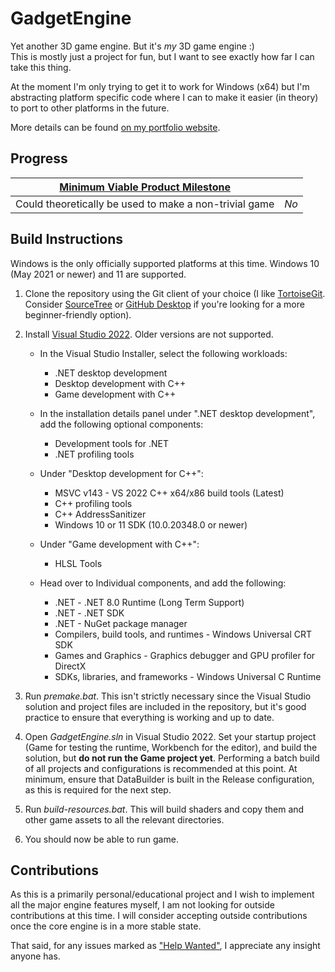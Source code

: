 # GadgetEngine

Yet another 3D game engine. But it's *my* 3D game engine :)  
This is mostly just a project for fun, but I want to see exactly how far I can take this thing.

At the moment I'm only trying to get it to work for Windows (x64) but I'm abstracting platform specific code where I can to make it easier (in theory) to port to other platforms in the future.

More details can be found [on my portfolio website](https://gamesbycarter.wordpress.com/2022/06/22/gadget-engine-c/).

Progress
---
| [Minimum Viable Product Milestone](https://github.com/ShikenNuggets/GadgetEngine/milestone/1) |  |
|-------------------------------------------------------------|--|
| Could theoretically be used to make a non-trivial game | *No* |

Build Instructions
---
Windows is the only officially supported platforms at this time. Windows 10 (May 2021 or newer) and 11 are supported.
1. Clone the repository using the Git client of your choice (I like [TortoiseGit](https://tortoisegit.org/). Consider [SourceTree](https://www.sourcetreeapp.com/) or [GitHub Desktop](https://desktop.github.com/) if you're looking for a more beginner-friendly option).

2. Install [Visual Studio 2022](https://visualstudio.microsoft.com/downloads/). Older versions are not supported.
   * In the Visual Studio Installer, select the following workloads:
     * .NET desktop development
     * Desktop development with C++
     * Game development with C++
   * In the installation details panel under ".NET desktop development", add the following optional components:
       * Development tools for .NET
       * .NET profiling tools
   * Under "Desktop development for C++":
       * MSVC v143 - VS 2022 C++ x64/x86 build tools (Latest)
       * C++ profiling tools
       * C++ AddressSanitizer
       * Windows 10 or 11 SDK (10.0.20348.0 or newer)
   * Under "Game development with C++":
       * HLSL Tools
    
   * Head over to Individual components, and add the following:
       * .NET - .NET 8.0 Runtime (Long Term Support)
       * .NET - .NET SDK
       * .NET - NuGet package manager
       * Compilers, build tools, and runtimes - Windows Universal CRT SDK
       * Games and Graphics - Graphics debugger and GPU profiler for DirectX
       * SDKs, libraries, and frameworks - Windows Universal C Runtime

3. Run _premake.bat_. This isn't strictly necessary since the Visual Studio solution and project files are included in the repository, but it's good practice to ensure that everything is working and up to date.
4. Open _GadgetEngine.sln_ in Visual Studio 2022. Set your startup project (Game for testing the runtime, Workbench for the editor), and build the solution, but **do not run the Game project yet**. Performing a batch build of all projects and configurations is recommended at this point. At minimum, ensure that DataBuilder is built in the Release configuration, as this is required for the next step.
5. Run _build-resources.bat_. This will build shaders and copy them and other game assets to all the relevant directories.
6. You should now be able to run game.

Contributions
---
As this is a primarily personal/educational project and I wish to implement all the major engine features myself, I am not looking for outside contributions at this time. I will consider accepting outside contributions once the core engine is in a more stable state.

That said, for any issues marked as ["Help Wanted"](https://github.com/ShikenNuggets/GadgetEngine/issues?q=is%3Aopen+is%3Aissue+label%3A%22Help+Wanted%22), I appreciate any insight anyone has.
